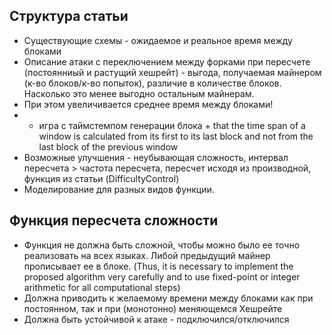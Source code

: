 ## Структура статьи

* Существующие схемы - ожидаемое и реальное время между блоками 
* Описание атаки с переключением между форками при пересчете (постоянниый и растущий хешрейт) - выгода, получаемая майнером (к-во блоков/к-во попыток), различие в количестве блоков. Насколько это менее выгодно остальным майнерам.
* При этом увеличивается среднее время между блоками!
* + игра с таймстемпом генерации блока + that the time span of a window is calculated from its first to its last block and not from the last block of the previous window
* Возможные улучшения - неубывающая сложность, интервал пересчета > частота пересчета, пересчет исходя из производной, функция из статьи (DifficultyControl)
* Моделирование для разных видов функции.


## Функция пересчета сложности

* Функция не должна быть сложной, чтобы можно было ее точно реализовать на всех языках. Либой предыдущий майнер прописывает ее в блоке.
 (Thus, it is necessary to implement the proposed algorithm very carefully and to use fixed-point or integer arithmetic for all computational steps)
* Должна приводить к желаемому времени между блоками как при постоянном, так и при (монотонно) меняющемся Хешрейте 
* Должна быть устойчивой к атаке - подключился/отключился

